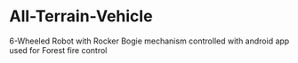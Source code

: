 # All-Terrain-Vehicle
6-Wheeled Robot with Rocker Bogie mechanism controlled with android app used for Forest fire control
